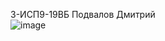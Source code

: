 3-ИСП9-19ВБ Подвалов Дмитрий
<br/>
![image](https://github.com/AscentDP/Tests/assets/125256682/92789bf0-efa5-4d7d-b13f-bcfb83aa0ed4)
